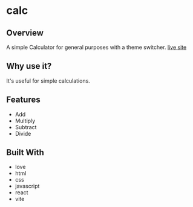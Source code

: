 # calc
## Overview
A simple Calculator for general purposes with a theme switcher.
[live site](https://fastidious-souffle-630550.netlify.app)

## Why use it?
It's useful for simple calculations.

## Features
- Add
- Multiply
- Subtract
- Divide
## Built With
- love
- html
- css
- javascript
- react
- vite
